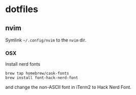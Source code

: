 # dotfiles
## nvim

Symlink `~/.config/nvim` to the `nvim` dir.
### OSX
Install nerd fonts
```
brew tap homebrew/cask-fonts
brew install font-hack-nerd-font
```
and change the non-ASCII font in iTerm2 to Hack Nerd Font.

